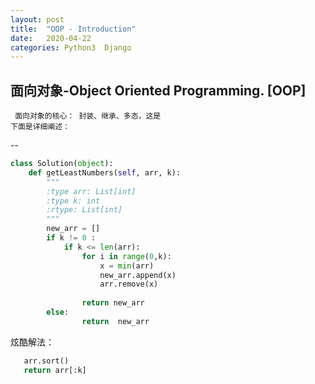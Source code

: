 ```yaml
---
layout: post
title:  "OOP - Introduction"
date:   2020-04-22 
categories: Python3  Django 
---
```

面向对象-Object Oriented Programming. [OOP]
---


```
 面向对象的核心： 封装、继承、多态，这是
下面是详细阐述：
```
--



```python
class Solution(object):
    def getLeastNumbers(self, arr, k):
        """
        :type arr: List[int]
        :type k: int
        :rtype: List[int]
        """
        new_arr = []
        if k != 0 :
            if k <= len(arr):
                for i in range(0,k):
                    x = min(arr)
                    new_arr.append(x)
                    arr.remove(x)
   
                return new_arr
        else:
                return  new_arr
```
炫酷解法：
```python
   arr.sort()
   return arr[:k]
        
```

